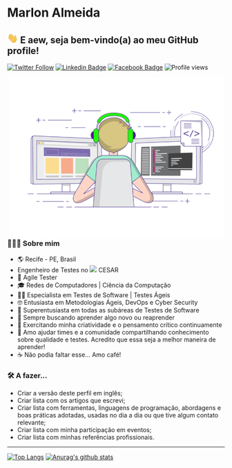<h1>Marlon Almeida</h1>

<h2><img src="/assets/img/hi.gif" width="25"> E aew, seja bem-vindo(a) ao meu GitHub profile!</h2>

[![Twitter Follow](https://img.shields.io/twitter/follow/soikmd2?style=social)](https://twitter.com/soikmd2) [![Linkedin Badge](https://img.shields.io/badge/-Add&nbsp;Me-blue?style=flat-square&logo=Linkedin&logoColor=white&link=https://www.linkedin.com/in/marlonalmeida/)](https://www.linkedin.com/in/marlonalmeida/) [![Facebook Badge](https://img.shields.io/badge/-My&nbsp;page-blue?style=flat-square&logo=Facebook&logoColor=white&link=https://www.facebook.com/marlonalmeida.qa)](https://www.facebook.com/marlonalmeida.qa) ![Profile views](https://komarev.com/ghpvc/?username=soikmd2&style=flat-square)

<img align="right" alt="GIF" src="/assets/img/station.gif" width="500"/>

<h3> 👨🏻‍💻 Sobre mim </h3>

- 🌎 Recife - PE, Brasil
- Engenheiro de Testes no <img src="https://avatars0.githubusercontent.com/u/7859691?s=200&v=4" width="25"> CESAR
- 🧬 Agile Tester
- 🎓 Redes de Computadores | Ciência da Computação
- 🕵️‍♂️ Especialista em Testes de Software | Testes Ágeis
- 🤓 Entusiasta em Metodologias Ágeis, DevOps e Cyber Security
- 🤩 Superentusiasta em todas as subáreas de Testes de Software
- 🧪 Sempre buscando aprender algo novo ou reaprender
- 🧠 Exercitando minha criatividade e o pensamento crítico continuamente
- 🚀 Amo ajudar times e a comunidade compartilhando conhecimento sobre qualidade e testes. Acredito que essa seja a melhor maneira de aprender!
- ☕️ Não podia faltar esse... Amo café!

<h3> 🛠 A fazer...</h3>

- Criar a versão deste perfil em inglês;
- Criar lista com os artigos que escrevi;
- Criar lista com ferramentas, linguagens de programação, abordagens e boas práticas adotadas, usadas no dia a dia ou que tive algum contato relevante;
- Criar lista com minha participação em eventos;
- Criar lista com minhas referências profissionais.

---

[![Top Langs](https://github-readme-stats.vercel.app/api/top-langs/?username=soikmd2&count_private=true&theme=tokyonight)](https://github.com/soikmd2/)
[![Anurag's github stats](https://github-readme-stats.vercel.app/api?username=soikmd2&count_private=true&show_icons=true&theme=tokyonight)](https://github.com/soikmd2/)